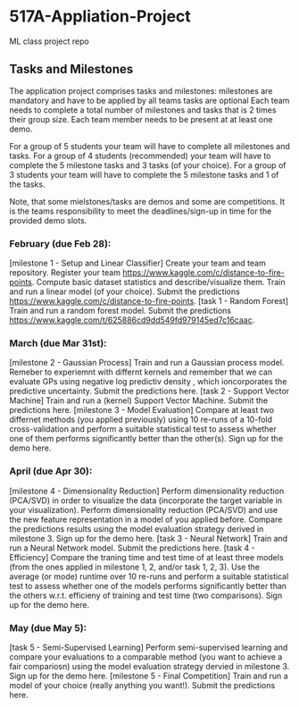 # 517A-Appliation-Project
ML class project repo

## Tasks and Milestones
The application project comprises tasks and milestones:
milestones are mandatory and have to be applied by all teams
tasks are optional
Each team needs to complete a total number of milestones and tasks that is 2 times their group size. Each team member needs to be present at at least one demo.

For a group of 5 students your team will have to complete all milestones and tasks. 
For a group of 4 students (recommended) your team will have to complete the 5 milestone tasks and 3 tasks (of your choice). 
For a group of 3 students your team will have to complete the 5 milestone tasks and 1 of the tasks. 

Note, that some mielstones/tasks are demos and some are competitions. It is the teams responsibility to meet the deadlines/sign-up in time for the provided demo slots.
### February (due Feb 28):
[milestone 1 - Setup and Linear Classifier] Create your team and team repository. Register your team https://www.kaggle.com/c/distance-to-fire-points. Compute basic dataset statistics and describe/visualize them. Train and run a linear model (of your choice). Submit the predictions https://www.kaggle.com/c/distance-to-fire-points.
[task 1 - Random Forest] Train and run a random forest model. Submit the predictions https://www.kaggle.com/t/625886cd9dd549fd979145ed7c16caac.
### March (due Mar 31st):
[milestone 2 - Gaussian Process] Train and run a Gaussian process model. Remeber to experiemnt with differnt kernels and remember that we can evaluate GPs using negative log predictiv density , which ioncorporates the predictive uncertainty. Submit the predictions here.
[task 2 - Support Vector Machine] Train and run a (kernel) Support Vector Machine. Submit the predictions here.
[milestone 3 - Model Evaluation] Compare at least two differnet methods (you applied previously) using 10 re-runs of a 10-fold cross-validation and perform a suitable statistical test to assess whether one of them performs significantly better than the other(s). Sign up for the demo here.
### April (due Apr 30):
[milestone 4 - Dimensionality Reduction] Perform dimensionality reduction (PCA/SVD) in order to visualize the data (incorporate the target variable in your visualization). Perform dimensionality reduction (PCA/SVD) and use the new feature representation in a model of you applied before. Compare the predictions results using the model evaluation strategy derived in milestone 3. Sign up for the demo here.
[task 3 - Neural Network] Train and run a Neural Network model. Submit the predictions here.
[task 4 - Efficiency] Compare the traning time and test time of at least three models (from the ones applied in milestone 1, 2, and/or task 1, 2, 3). Use the average (or mode) runtime over 10 re-runs and perform a suitable statistical test to assess whether one of the models performs significantly better than the others w.r.t. efficieny of training and test time (two comparisons). Sign up for the demo here.
### May (due May 5):
[task 5 - Semi-Supervised Learning] Perform semi-supervised learning and compare your evaluations to a comparable method (you want to achieve a fair compariosn) using the model evaluation strategy dervied in milestone 3. Sign up for the demo here.
[milestone 5 - Final Competition] Train and run a model of your choice (really anything you want!). Submit the predictions here.
